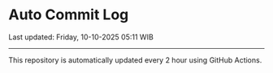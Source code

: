 # Auto Commit Log

Last updated: Friday, 10-10-2025 05:11 WIB

---

This repository is automatically updated every 2 hour using GitHub Actions.

